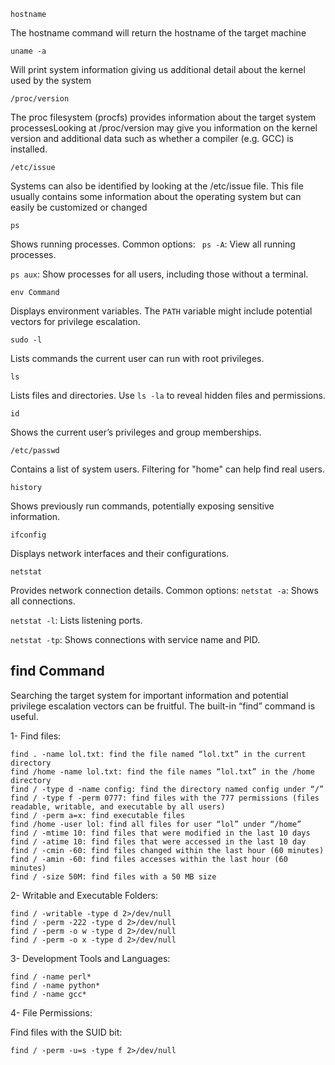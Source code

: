 ```
hostname
```
The hostname command will return the hostname of the target machine

```
uname -a
```
Will print system information giving us additional detail about the kernel used by the system

```
/proc/version
```
The proc filesystem (procfs) provides information about the target system processesLooking at /proc/version may give you information on the kernel version and additional data such as whether a compiler (e.g. GCC) is installed. 
```
/etc/issue
```
Systems can also be identified by looking at the /etc/issue file. This file usually contains some information about the operating system but can easily be customized or changed

```
ps 
```
Shows running processes.
Common options:
``` ps -A```: View all running processes.
       
```ps aux```: Show processes for all users, including those without a terminal.
```
env Command
```
Displays environment variables.
The ```PATH``` variable might include potential vectors for privilege escalation.

```
sudo -l
```
Lists commands the current user can run with root privileges.

```
ls
```
Lists files and directories.
Use ```ls -la``` to reveal hidden files and permissions.

```
id 
```
Shows the current user’s privileges and group memberships.

```
/etc/passwd
```
Contains a list of system users. Filtering for "home" can help find real users.

```
history 
```
Shows previously run commands, potentially exposing sensitive information.

```
ifconfig
```
Displays network interfaces and their configurations.

```
netstat
```
Provides network connection details.
Common options:
```netstat -a```: Shows all connections.
        
```netstat -l```: Lists listening ports.
        
```netstat -tp```: Shows connections with service name and PID.

find Command
---

Searching the target system for important information and potential privilege escalation vectors can be fruitful. The built-in “find” command is useful.

1- Find files:

    find . -name lol.txt: find the file named “lol.txt” in the current directory
    find /home -name lol.txt: find the file names “lol.txt” in the /home directory
    find / -type d -name config: find the directory named config under “/”
    find / -type f -perm 0777: find files with the 777 permissions (files readable, writable, and executable by all users)
    find / -perm a=x: find executable files
    find /home -user lol: find all files for user “lol” under “/home”
    find / -mtime 10: find files that were modified in the last 10 days
    find / -atime 10: find files that were accessed in the last 10 day
    find / -cmin -60: find files changed within the last hour (60 minutes)
    find / -amin -60: find files accesses within the last hour (60 minutes)
    find / -size 50M: find files with a 50 MB size

2- Writable and Executable Folders:

    find / -writable -type d 2>/dev/null
    find / -perm -222 -type d 2>/dev/null
    find / -perm -o w -type d 2>/dev/null
    find / -perm -o x -type d 2>/dev/null

3- Development Tools and Languages:


    find / -name perl*
    find / -name python*
    find / -name gcc*
4- File Permissions:

Find files with the SUID bit:
```
find / -perm -u=s -type f 2>/dev/null
```





   
